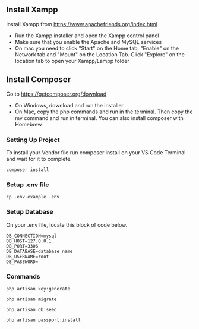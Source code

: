 ## Install Xampp
Install Xampp from https://www.apachefriends.org/index.html

- Run the Xampp installer and open the Xampp control panel
- Make sure that you enable the Apache and MySQL services
- On mac you need to click "Start" on the Home tab, "Enable" on the Network tab and "Mount" on the Location Tab. Click "Explore" on the location tab to open your Xampp/Lampp folder

## Install Composer
Go to https://getcomposer.org/download

- On Windows, download and run the installer
- On Mac, copy the php commands and run in the terminal. Then copy the mv command and run in terminal. You can also install composer with Homebrew

### Setting Up Project
To install your Vendor file run composer install on your VS Code Terminal and wait for it to complete.
```
composer install
```

### Setup .env file
```
cp .env.example .env
```

### Setup Database
On your .env file, locate this block of code below.
```
DB_CONNECTION=mysql
DB_HOST=127.0.0.1
DB_PORT=3306
DB_DATABASE=database_name
DB_USERNAME=root
DB_PASSWORD=
```
### Commands
```
php artisan key:generate

php artisan migrate

php artisan db:seed

php artisan passport:install
```